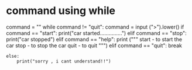 # command using while 



command = ""
while command != "quit":
    command = input (">").lower()
    if command == "start":
        print("car started...............")
    elif command == "stop":
        print("car stopped")
    elif command == "help":
        print ("""
        start - to start the car
        stop - to stop the car
        quit - to quit
         """)
    elif command == "quit":
        break
        
    else:
        print("sorry , i cant understand!!")
